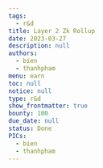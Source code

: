 ```yaml
---
tags: 
  - r&d
title: Layer 2 Zk Rollup
date: 2023-03-27
description: null
authors: 
  - bien
  - thanhpham
menu: earn
toc: null
notice: null
type: r&d
show_frontmatter: true
bounty: 100
due_date: null
status: Done
PICs: 
  - bien
  - thanhpham
---
```

